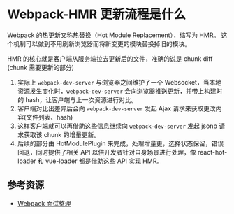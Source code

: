 # Webpack-HMR 更新流程是什么

Webpack 的热更新又称热替换（Hot Module Replacement），缩写为 HMR。 这个机制可以做到不用刷新浏览器而将新变更的模块替换掉旧的模块。

HMR 的核心就是客户端从服务端拉去更新后的文件，准确的说是 chunk diff (chunk 需要更新的部分)

1. 实际上 `webpack-dev-server` 与浏览器之间维护了一个 Websocket，当本地资源发生变化时，`webpack-dev-server` 会向浏览器推送更新，并带上构建时的 hash，让客户端与上一次资源进行对比。
2. 客户端对比出差异后会向 `webpack-dev-server` 发起 Ajax 请求来获取更改内容(文件列表、hash)
3. 这样客户端就可以再借助这些信息继续向 `webpack-dev-server` 发起 jsonp 请求获取该 chunk 的增量更新。
4. 后续的部分由 HotModulePlugin 来完成，处理增量更，选择状态保留，错误回退，同时提供了相关 API 以供开发者针对自身场景进行处理，像 react-hot-loader 和 vue-loader 都是借助这些 API 实现 HMR。

## 参考资源

- [Webpack 面试整理](https://juejin.im/post/5e6f4b4e6fb9a07cd443d4a5#heading-6)
